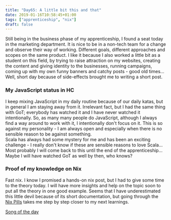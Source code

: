 ```yaml
---
title: "Day65: A little bit this and that"
date: 2019-01-16T10:58:45+01:00
tags: ["apprenticeship", "nix"]
draft: false
---
```


Still being in the business phase of my apprenticeship, I found a seat today in the marketing department. It is nice to be in a non-tech team for a change and observe their way of working. Different goals, different approaches and scopes on the same product. I like it because I also worked a little bit as a student on this field, by trying to raise attraction on my websites, creating the content and giving identity to the businesses, running campaigns, coming up with my own funny banners and catchy posts - good old times...  Well, short day because of side-effects brought me to writing a short post.

### My JavaScript status in HC   

I keep mixing JavaScript in my daily routine because of our daily katas, but in general I am staying away from it. Irrelevant fact, but I had the same thing with GoT; everybody has watched it and I have never watched it intentionally. So, as many many people do JavaScript, although I always find a way around to work with it, I intentionally don't focus on it. This is so against my personality - I am always open and especially when there is no sensible reason to be against something.   
Scala has always had some mystery for me and has been an exciting challenge - I really don't know if these are sensible reasons to love Scala...
Most probably I will come back to this until the end of the apprenticeship... Maybe I  will have watched GoT as well by then, who knows?  

### Proof of my knowledge on Nix

Fast nix. I know I promised a hands-on nix post, but I had to give some time to the theory today. I will have more insights and help on the topic soon to put all the theory in one good example. Seems that I have underestimated this little devil because of its short documentation, but going through the [Nix Pills](https://nixos.org/nixos/nix-pills) takes me step by step closer to my next learnings.

[Song of the day](https://www.youtube.com/watch?v=jhgJV0Pg54Y)

